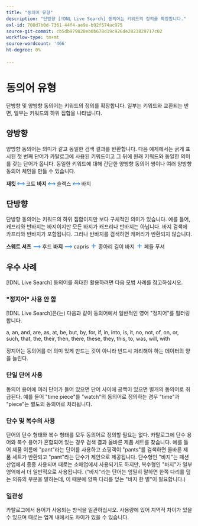 ```yaml
---
title: "동의어 유형"
description: "단방향 [!DNL Live Search] 동의어는 키워드의 정의를 확장합니다."
exl-id: 708d7b0d-7361-44f4-ae9e-b92f574ac975
source-git-commit: cb5db979828eb0b678d19c926de2823829717c02
workflow-type: tm+mt
source-wordcount: '466'
ht-degree: 0%

---
```


# 동의어 유형

단방향 및 양방향 동의어는 키워드의 정의를 확장합니다. 일부는 키워드와 교환되는 반면, 일부는 키워드의 하위 집합을 나타냅니다.

## 양방향

양방향 동의어는 의미가 같고 동일한 검색 결과를 반환합니다. 다음 예제에서는 굵게 표시된 첫 번째 단어가 카탈로그에 사용된 키워드이고 그 뒤에 원래 키워드와 동일한 의미를 갖는 단어가 옵니다. 동일한 키워드에 대해 간단한 양방향 동의어 쌍이나 여러 양방향 동의어 체인을 만들 수 있습니다.

**재킷** ![양방향 선택기](assets/btn-two-way.png) 코트
**바지** ![양방향 선택기](assets/btn-two-way.png) 슬랙스 ![양방향 선택기](assets/btn-two-way.png) 바지

## 단방향

단방향 동의어는 키워드의 하위 집합이지만 보다 구체적인 의미가 있습니다. 예를 들어, 캐프리와 반바지는 바지이지만 모든 바지가 캐프리나 반바지는 아닙니다. 바지 검색에 카프리와 반바지가 포함됩니다. 그러나 반바지를 검색하면 캐퍼리가 반환되지 않습니다.

**스웨트 셔츠** ![단방향 선택기](assets/btn-one-way.png) 후드
**바지** ![단방향 선택기](assets/btn-one-way.png) capris ![여러 단방향 선택기](assets/btn-multiple-one-way.png) 종아리 길이 바지 ![여러 단방향 선택기](assets/btn-multiple-one-way.png) 페들 푸셔

## 우수 사례

[!DNL Live Search] 동의어를 최대한 활용하려면 다음 모범 사례를 참고하십시오.

### &quot;정지어&quot; 사용 안 함

[!DNL Live Search]은(는) 다음과 같이 동의어에서 일반적인 영어 &quot;정지어&quot;를 필터링합니다.

a, an, and, are, as, at, be, but, by, for, if, in, into, is, it, no, not, of, on, or, such, that, the, their, then, there, these, they, this, to, was, will, with

정지어는 동의어를 더 의미 있게 만드는 것이 아니라 반드시 처리해야 하는 데이터의 양을 늘린다.

### 단일 단어 사용

동의어 용어에 여러 단어가 들어 있으면 단어 사이에 공백이 있으면 별개의 동의어로 취급된다. 예를 들어 &quot;time piece&quot;를 &quot;watch&quot;의 동의어로 정의하는 경우 &quot;time&quot;과 &quot;piece&quot;는 별도의 동의어로 처리됩니다.

### 단수 및 복수의 사용

단어의 단수 형태와 복수 형태를 모두 동의어로 정의할 필요는 없다. 카탈로그에 단수 용어와 복수 용어가 혼합되어 있는 경우 검색 결과 올바른 제품 세트를 찾습니다. 예를 들어 제품 이름에 &quot;pant&quot;라는 단어를 사용하고 쇼핑객이 &quot;pants&quot;를 검색하면 올바른 제품 세트가 반환되고 &quot;pant&quot;라는 단수가 제안으로 제공됩니다. 단수형인 &quot;바지&quot;는 패션 산업에서 종종 사용되며 때로는 소매업에서 사용되기도 하지만, 복수형인 &quot;바지&quot;가 일부 영역에서 더 일반적으로 사용됩니다. (&quot;바지&quot;라는 단어는 엄밀히 말하면 한쪽 다리를 덮는 의류의 부분을 말하는데, 이 때문에 양쪽 다리를 덮는 &quot;바지 한 벌&quot;이 필요합니다.)

### 일관성

카탈로그에서 용어가 사용되는 방식을 일관하십시오. 사용량에 있어 지역적 차이가 있을 수 있으며 때로는 업계 내에서도 차이가 있을 수 있습니다.
